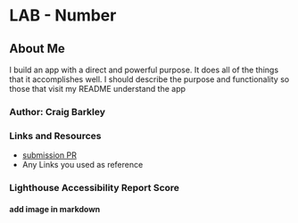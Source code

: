 # LAB - Number

## About Me

I build an app with a direct and powerful purpose. It does all of the things that it accomplishes well. I should describe the purpose and functionality so those that visit my README understand the app

### Author: Craig Barkley

### Links and Resources

* [submission PR](http://xyz.com)
* Any Links you used as reference

### Lighthouse Accessibility Report Score

#### add image in markdown


